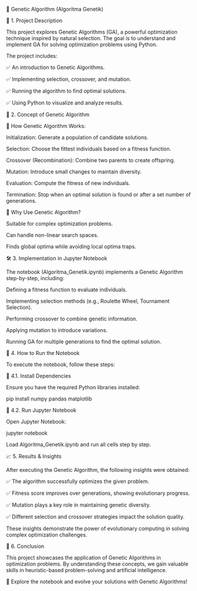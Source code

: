 🧬 Genetic Algorithm (Algoritma Genetik) 

📌 1. Project Description

This project explores Genetic Algorithms (GA), a powerful optimization technique inspired by natural selection. The goal is to understand and implement GA for solving optimization problems using Python.

The project includes:

✅ An introduction to Genetic Algorithms.

✅ Implementing selection, crossover, and mutation.

✅ Running the algorithm to find optimal solutions.

✅ Using Python to visualize and analyze results.

🧪 2. Concept of Genetic Algorithm

🔹 How Genetic Algorithm Works:

Initialization: Generate a population of candidate solutions.

Selection: Choose the fittest individuals based on a fitness function.

Crossover (Recombination): Combine two parents to create offspring.

Mutation: Introduce small changes to maintain diversity.

Evaluation: Compute the fitness of new individuals.

Termination: Stop when an optimal solution is found or after a set number of generations.

🔹 Why Use Genetic Algorithm?

Suitable for complex optimization problems.

Can handle non-linear search spaces.

Finds global optima while avoiding local optima traps.

🛠️ 3. Implementation in Jupyter Notebook

The notebook (Algoritma_Genetik.ipynb) implements a Genetic Algorithm step-by-step, including:

Defining a fitness function to evaluate individuals.

Implementing selection methods (e.g., Roulette Wheel, Tournament Selection).

Performing crossover to combine genetic information.

Applying mutation to introduce variations.

Running GA for multiple generations to find the optimal solution.

🚀 4. How to Run the Notebook

To execute the notebook, follow these steps:

🔹 4.1. Install Dependencies

Ensure you have the required Python libraries installed:

pip install numpy pandas matplotlib

🔹 4.2. Run Jupyter Notebook

Open Jupyter Notebook:

jupyter notebook

Load Algoritma_Genetik.ipynb and run all cells step by step.

📈 5. Results & Insights

After executing the Genetic Algorithm, the following insights were obtained:

✅ The algorithm successfully optimizes the given problem.

✅ Fitness score improves over generations, showing evolutionary progress.

✅ Mutation plays a key role in maintaining genetic diversity.

✅ Different selection and crossover strategies impact the solution quality.

These insights demonstrate the power of evolutionary computing in solving complex optimization challenges.

📌 6. Conclusion

This project showcases the application of Genetic Algorithms in optimization problems. By understanding these concepts, we gain valuable skills in heuristic-based problem-solving and artificial intelligence.

🚀 Explore the notebook and evolve your solutions with Genetic Algorithms!

